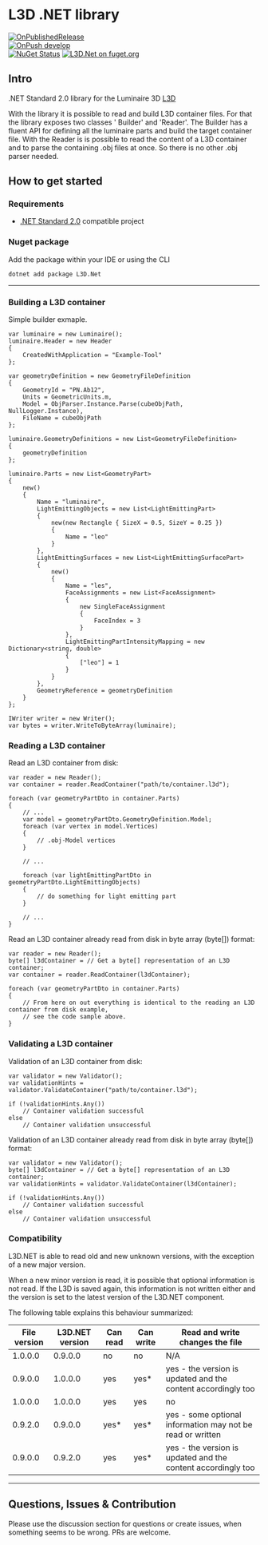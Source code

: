 # L3D .NET library

[![OnPublishedRelease](https://github.com/globallightingdata/l3d.net/actions/workflows/OnPublishedRelease.yml/badge.svg)](https://github.com/globallightingdata/l3d.net/actions/workflows/OnPublishedRelease.yml)  
[![OnPush develop](https://github.com/globallightingdata/l3d.net/actions/workflows/OnPushDevelop.yml/badge.svg)](https://github.com/globallightingdata/l3d.net/actions/workflows/OnPushDevelop.yml)  
[![NuGet Status](https://img.shields.io/nuget/v/L3D.Net.svg)](https://www.nuget.org/packages/L3D.Net/) [![L3D.Net on fuget.org](https://www.fuget.org/packages/L3D.Net/badge.svg)](https://www.fuget.org/packages/L3D.Net)

## Intro

.NET Standard 2.0 library for the Luminaire 3D [L3D](https://gldf.io/docs/geometry/l3d-intro)

With the library it is possible to read and build L3D container files. For that the library exposes two classes '
Builder' and 'Reader'.
The Builder has a fluent API for defining all the luminaire parts and build the target container file.
With the Reader is is possible to read the content of a L3D container and to parse the containing .obj files at once. So
there is no other .obj parser needed.

## How to get started

### Requirements

- [.NET Standard 2.0](https://docs.microsoft.com/de-de/dotnet/standard/net-standard) compatible project

### Nuget package

Add the package within your IDE or using the CLI

```bash
dotnet add package L3D.Net
```

---

### Building a L3D container

Simple builder exmaple.

```CSharp
var luminaire = new Luminaire();
luminaire.Header = new Header
{
    CreatedWithApplication = "Example-Tool"
};

var geometryDefinition = new GeometryFileDefinition
{
    GeometryId = "PN.Ab12",
    Units = GeometricUnits.m,
    Model = ObjParser.Instance.Parse(cubeObjPath, NullLogger.Instance),
    FileName = cubeObjPath
};

luminaire.GeometryDefinitions = new List<GeometryFileDefinition>
{
    geometryDefinition
};

luminaire.Parts = new List<GeometryPart>
{
    new()
    {
        Name = "luminaire",
        LightEmittingObjects = new List<LightEmittingPart>
        {
            new(new Rectangle { SizeX = 0.5, SizeY = 0.25 })
            {
                Name = "leo"
            }
        },
        LightEmittingSurfaces = new List<LightEmittingSurfacePart>
        {
            new()
            {
                Name = "les",
                FaceAssignments = new List<FaceAssignment>
                {
                    new SingleFaceAssignment
                    {
                        FaceIndex = 3
                    }
                },
                LightEmittingPartIntensityMapping = new Dictionary<string, double>
                {
                    ["leo"] = 1
                }
            }
        },
        GeometryReference = geometryDefinition
    }
};

IWriter writer = new Writer();
var bytes = writer.WriteToByteArray(luminaire);
```

### Reading a L3D container

Read an L3D container from disk:

```CSharp
var reader = new Reader();
var container = reader.ReadContainer("path/to/container.l3d");

foreach (var geometryPartDto in container.Parts)
{
    // ...
    var model = geometryPartDto.GeometryDefinition.Model;
    foreach (var vertex in model.Vertices)
    {
        // .obj-Model vertices
    }

    // ...
    
    foreach (var lightEmittingPartDto in geometryPartDto.LightEmittingObjects)
    {
        // do something for light emitting part 
    }

    // ...
}
```

Read an L3D container already read from disk in byte array (byte[]) format:

```CSharp
var reader = new Reader();
byte[] l3dContainer = // Get a byte[] representation of an L3D container;
var container = reader.ReadContainer(l3dContainer);

foreach (var geometryPartDto in container.Parts)
{
    // From here on out everything is identical to the reading an L3D container from disk example,
    // see the code sample above.
}
```

### Validating a L3D container

Validation of an L3D container from disk:

```CSharp
var validator = new Validator();
var validationHints = validator.ValidateContainer("path/to/container.l3d");

if (!validationHints.Any())
    // Container validation successful
else
    // Container validation unsuccessful
```

Validation of an L3D container already read from disk in byte array (byte[]) format:

```CSharp
var validator = new Validator();
byte[] l3dContainer = // Get a byte[] representation of an L3D container;
var validationHints = validator.ValidateContainer(l3dContainer);

if (!validationHints.Any())
    // Container validation successful
else
    // Container validation unsuccessful
```

### Compatibility

L3D.NET is able to read old and new unknown versions, with the exception of a new major version.

When a new minor version is read, it is possible that optional information is not read.
If the L3D is saved again, this information is not written either and the version is set to the latest version of the
L3D.NET component.

The following table explains this behaviour summarized:

 File version | L3D.NET version | Can read | Can write | Read and write changes the file                              
--------------|-----------------|----------|-----------|--------------------------------------------------------------
 1.0.0.0      | 0.9.0.0         | no       | no        | N/A                                                          
 0.9.0.0      | 1.0.0.0         | yes      | yes*      | yes - the version is updated and the content accordingly too 
 1.0.0.0      | 1.0.0.0         | yes      | yes       | no                                                           
 0.9.2.0      | 0.9.0.0         | yes*     | yes*      | yes - some optional information may not be read or written   
 0.9.0.0      | 0.9.2.0         | yes      | yes*      | yes - the version is updated and the content accordingly too 

---

## Questions, Issues & Contribution

Please use the discussion section for questions or create issues, when something seems to be wrong. PRs are welcome.

